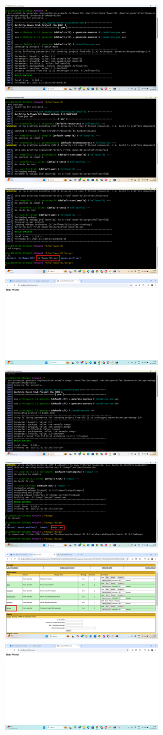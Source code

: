 ![](images/input1.png)

![](images/input2.png)

![](images/input3.png)

![](images/output.png)

![](images/input7.png)

![](images/input8.png)

![](images/input5.png)

![](images/input6.png)
